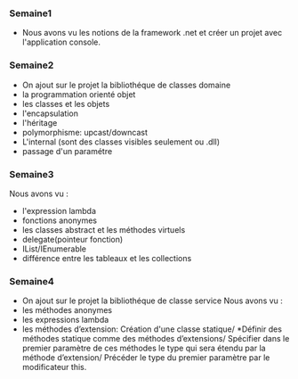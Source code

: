 ### Semaine1
- Nous avons vu les notions de la framework .net et créer un projet avec l'application console. 
### Semaine2
- On ajout sur le projet la bibliothéque de classes domaine
- la programmation orienté objet
- les classes et les objets
- l'encapsulation
- l'héritage
- polymorphisme: upcast/downcast
- L'internal (sont des classes visibles seulement ou .dll)
- passage d'un paramétre
### Semaine3
Nous avons vu : 
- l'expression lambda
- fonctions anonymes
- les classes abstract et les méthodes virtuels
- delegate(pointeur fonction)
- IList/IEnumerable
- différence entre les tableaux et les collections
### Semaine4
- On ajout sur le projet la bibliothéque de classe service
Nous avons vu : 
- les méthodes anonymes
- les expressions lambda
- les méthodes d’extension: 
Création d'une classe statique/
*Définir des méthodes statique comme des méthodes d’extensions/
Spécifier dans le premier paramètre de ces méthodes le type qui sera étendu par la méthode d’extension/
Précéder le type du premier paramètre par le modificateur this.


              
              




